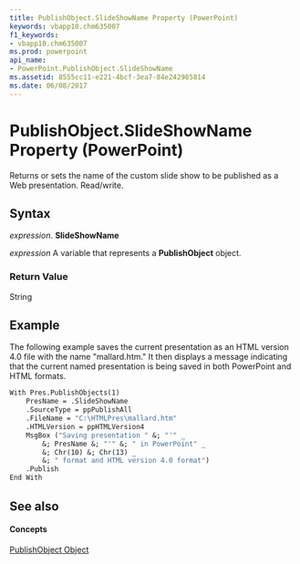 ```yaml
---
title: PublishObject.SlideShowName Property (PowerPoint)
keywords: vbapp10.chm635007
f1_keywords:
- vbapp10.chm635007
ms.prod: powerpoint
api_name:
- PowerPoint.PublishObject.SlideShowName
ms.assetid: 8555cc11-e221-4bcf-3ea7-84e242985814
ms.date: 06/08/2017
---
```



# PublishObject.SlideShowName Property (PowerPoint)

Returns or sets the name of the custom slide show to be published as a Web presentation. Read/write.


## Syntax

 _expression_. **SlideShowName**

 _expression_ A variable that represents a **PublishObject** object.


### Return Value

String


## Example

The following example saves the current presentation as an HTML version 4.0 file with the name "mallard.htm." It then displays a message indicating that the current named presentation is being saved in both PowerPoint and HTML formats.


```vb
With Pres.PublishObjects(1)
    PresName = .SlideShowName
    .SourceType = ppPublishAll
    .FileName = "C:\HTMLPres\mallard.htm"
    .HTMLVersion = ppHTMLVersion4
    MsgBox ("Saving presentation " &; "'" _
        &; PresName &; "'" &; " in PowerPoint" _
        &; Chr(10) &; Chr(13) _
        &; " format and HTML version 4.0 format")
    .Publish
End With
```


## See also


#### Concepts


[PublishObject Object](PowerPoint.PublishObject.md)

